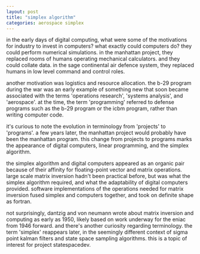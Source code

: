 ```yaml
---
layout: post
title: "simplex algorithm"
categories: aerospace simplex
---
```

in the early days of digital computing, what were some of the motivations for industry to invest in computers? what exactly could computers do? they could perform numerical simulations. in the manhattan project, they replaced rooms of humans operating mechanical calculators. and they could collate data. in the sage continental air defence system, they replaced humans in low level command and control roles.

another motivation was logistics and resource allocation. the b-29 program during the war was an early example of something new that soon became associated with the terms 'operations research', 'systems analysis', and 'aerospace'. at the time, the term 'programming' referred to defense programs such as the b-29 program or the icbm program, rather than writing computer code.

it's curious to note the evolution in terminology from 'projects' to 'programs'. a few years later, the manhattan project would probably have been the manhattan program. this change from projects to programs marks the appearance of digital computers, linear programming, and the simplex algorithm. 

the simplex algorithm and digital computers appeared as an organic pair because of their affinity for floating-point vector and matrix operations. large scale matrix inversion hadn't been practical before, but was what the simplex algorithm required, and what the adaptability of digital computers provided. software implementations of the operations needed for matrix inversion fused simplex and computers together, and took on definite shape as fortran. 

not surprisingly, dantzig and von neumann wrote about matrix inversion and computing as early as 1950, likely based on work underway for the eniac from 1946 forward. and there's another curiosity regarding terminology. the term 'simplex' reappears later, in the seemingly different context of sigma point kalman filters and state space sampling algorithms. this is a topic of interest for project statespacedev.
